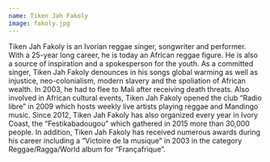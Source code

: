 ```yaml
---
name: Tiken Jah Fakoly
image: fakoly.jpg
---
```

Tiken Jah Fakoly is an Ivorian reggae singer, songwriter and performer. With a 25-year long career, he is today an African reggae figure. He is also a source of inspiration and a spokesperson for the youth.
As a committed singer, Tiken Jah Fakoly denounces in his songs global warming as well as injustice, neo-colonialism, modern slavery and the spoliation of African wealth. In 2003, he had to flee to Mali after receiving death threats.
Also involved in African cultural events, Tiken Jah Fakoly opened the club “Radio libre” in 2009 which hosts weekly live artists playing reggae and Mandingo music.
Since 2012, Tiken Jah Fakoly has also organized every year in Ivory Coast, the “Festikabadougou” which gathered in 2015 more than 30,000 people.
In addition, Tiken Jah Fakoly has received numerous awards during his career including a “Victoire de la musique” in 2003 in the category Reggae/Ragga/World album for “Françafrique”.
